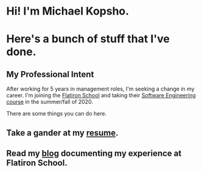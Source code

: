# Hi! I'm Michael Kopsho. 
# Here's a bunch of stuff that I've done.
## My Professional Intent
After working for 5 years in management roles, I'm seeking a change in my career. I'm joining the [Flatiron School](https://flatironschool.com) and taking their [Software Engineering course](https://flatironschool.com/career-courses/coding-bootcamp/atlanta#curriculum) in the summer/fall of 2020.

There are some things you can do here.
## Take a gander at my [resume](./files/resume.html).
## Read my [blog](./blog/flatiron-blog.html) documenting my experience at Flatiron School.

